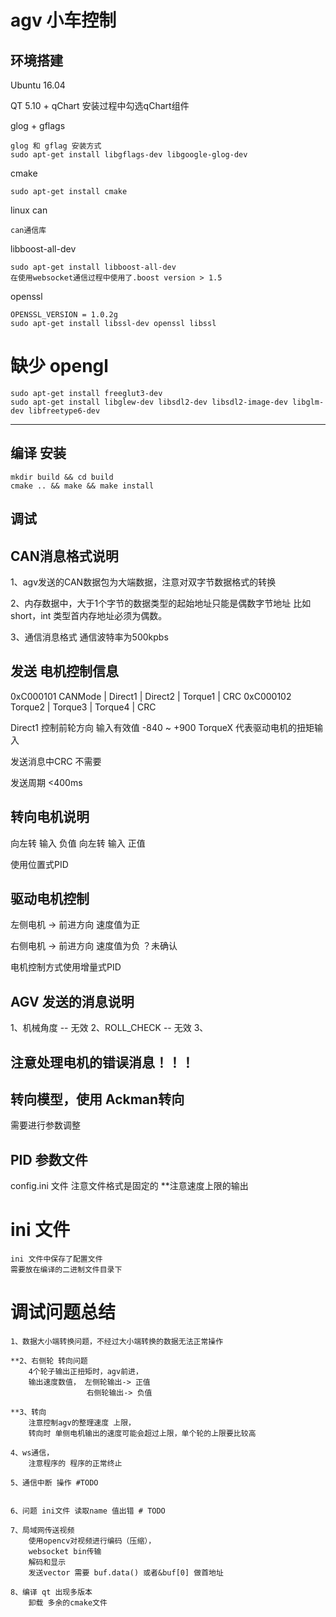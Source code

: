 # agv 小车控制


## 环境搭建
Ubuntu 16.04 

QT 5.10 + qChart 安装过程中勾选qChart组件

glog + gflags 

    glog 和 gflag 安装方式
    sudo apt-get install libgflags-dev libgoogle-glog-dev 

cmake 

    sudo apt-get install cmake

    
linux can  

    can通信库

libboost-all-dev

    sudo apt-get install libboost-all-dev
    在使用websocket通信过程中使用了.boost version > 1.5


openssl

    OPENSSL_VERSION = 1.0.2g
    sudo apt-get install libssl-dev openssl libssl


# 缺少 opengl
    
    sudo apt-get install freeglut3-dev
    sudo apt-get install libglew-dev libsdl2-dev libsdl2-image-dev libglm-dev libfreetype6-dev


****
## 编译 安装
    
    mkdir build && cd build 
    cmake .. && make && make install

## 调试

## CAN消息格式说明

1、agv发送的CAN数据包为大端数据，注意对双字节数据格式的转换

2、内存数据中，大于1个字节的数据类型的起始地址只能是偶数字节地址
    比如short，int 类型首内存地址必须为偶数。

3、通信消息格式 通信波特率为500kpbs

## 发送 电机控制信息

0xC000101   CANMode | Direct1 | Direct2 | Torque1 | CRC
0xC000102   Torque2 | Torque3 | Torque4 | CRC


Direct1 控制前轮方向 输入有效值 -840 ~ +900
TorqueX 代表驱动电机的扭矩输入

发送消息中CRC 不需要

发送周期 <400ms

## 转向电机说明

向左转 输入 负值 
向左转 输入 正值

使用位置式PID


## 驱动电机控制

左侧电机 -> 前进方向 速度值为正

右侧电机 -> 前进方向 速度值为负   ？未确认

电机控制方式使用增量式PID


## AGV 发送的消息说明

1、机械角度 -- 无效
2、ROLL_CHECK -- 无效
3、


## 注意处理电机的错误消息！！！



## 转向模型，使用 Ackman转向

需要进行参数调整

## PID 参数文件
config.ini 文件
注意文件格式是固定的
**注意速度上限的输出

# ini 文件

    ini 文件中保存了配置文件
    需要放在编译的二进制文件目录下


# 调试问题总结

    1、数据大小端转换问题，不经过大小端转换的数据无法正常操作

    **2、右侧轮 转向问题
        4个轮子输出正扭矩时，agv前进，
        输出速度数值， 左侧轮输出-> 正值
                     右侧轮输出-> 负值

    **3、转向
        注意控制agv的整理速度 上限，
        转向时 单侧电机输出的速度可能会超过上限，单个轮的上限要比较高
    
    4、ws通信，
        注意程序的 程序的正常终止

    5、通信中断 操作 #TODO


    6、问题 ini文件 读取name 值出错 # TODO

    7、局域网传送视频
        使用opencv对视频进行编码（压缩），
        websocket bin传输
        解码和显示
        发送vector 需要 buf.data() 或者&buf[0] 做首地址
            
    8、编译 qt 出现多版本    
        卸载 多余的cmake文件


